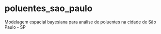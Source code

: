 # poluentes_sao_paulo
Modelagem espacial bayesiana para análise de poluentes na cidade de São Paulo - SP
